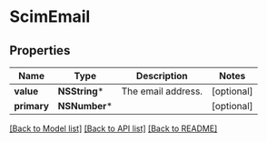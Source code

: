# ScimEmail

## Properties
Name | Type | Description | Notes
------------ | ------------- | ------------- | -------------
**value** | **NSString*** | The email address. | [optional] 
**primary** | **NSNumber*** |  | [optional] 

[[Back to Model list]](../README.md#documentation-for-models) [[Back to API list]](../README.md#documentation-for-api-endpoints) [[Back to README]](../README.md)


